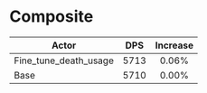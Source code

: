 # Composite
| Actor | DPS | Increase |
|---|:---:|:---:|
|Fine_tune_death_usage|5713|0.06%|
|Base|5710|0.00%|
